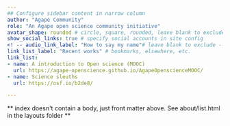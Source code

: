 ```yaml
---
## Configure sidebar content in narrow column
author: "Agape Community"
role: "An Agape open science community initiative"
avatar_shape: rounded # circle, square, rounded, leave blank to exclude
show_social_links: true # specify social accounts in site config
<! -- audio_link_label: "How to say my name"# leave blank to exclude -->
link_list_label: "Recent works" # bookmarks, elsewhere, etc.
link_list:
- name: A introduction to Open science (MOOC)
  url: https://agape-openscience.github.io/AgapeOpenscienceMOOC/
- name: Science sleuths
  url: https://osf.io/b2de8/

---
```


** index doesn't contain a body, just front matter above.
See about/list.html in the layouts folder **